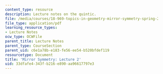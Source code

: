```yaml
---
content_type: resource
description: Lecture notes on the quintic.
file: /media/courses/18-969-topics-in-geometry-mirror-symmetry-spring-2009/33dfafe4343fb216e890aa96617797e3_MIT18_969s09_lec09.pdf
file_type: application/pdf
learning_resource_types:
- Lecture Notes
ocw_type: OCWFile
parent_title: Lecture Notes
parent_type: CourseSection
parent_uid: c6e1a78b-e183-fe56-ee54-b520bfdef119
resourcetype: Document
title: 'Mirror Symmetry: Lecture 2'
uid: 33dfafe4-343f-b216-e890-aa96617797e3
---
```


